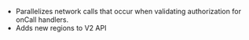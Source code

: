 - Parallelizes network calls that occur when validating authorization for onCall handlers.
- Adds new regions to V2 API
